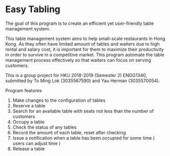 # Easy Tabling

The goal of this program is to create an efficient yet user-friendly table management system.

This table management system aims to help small-scale restaurants in Hong Kong. As they often have limited amount of tables and waiters due to high rental and salary cost, it is important for them to maximize their productivity in order to survive in a competitive market.
This program automate the table management process effectively so that waiters can focus on serving customers. 

This is a group project for HKU 2018-2019 (Semester 2) ENGG1340, submitted by To Ming Lok (3035567590) and Yau Herman (3035570054).

Program features

1) Make changes to the configuration of tables
2) Reserve a table
3) Search for an available table with seats not less than the number of customers
4) Occupy a table
5) Check the status of any tables 
6) Record the amount of each table, reset after checking
7) Issue a notification when a table has been occupied for some time ( users can adjust time )
8) Release a table 
